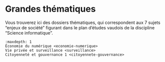 # Grandes thématiques

Vous trouverez ici des dossiers thématiques, qui correspondent aux 7 sujets “enjeux de société” figurant dans le plan d’études vaudois de la discipline “Science informatique”.

```{toctree}
:maxdepth: 1
Économie du numérique <economie-numerique>
Vie privée et surveillance <surveillance>
Citoyenneté et gouvernance 1 <citoyennete-gouvernance>
```